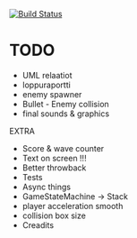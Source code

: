 [![Build Status](https://travis-ci.org/Jylhis/proto.svg?branch=master)](https://travis-ci.org/Jylhis/proto)
# TODO
- UML relaatiot
- loppuraportti
- enemy spawner
- Bullet - Enemy collision
- final sounds & graphics

EXTRA
- Score & wave counter
- Text on screen !!!
- Better throwback
- Tests
- Async things
- GameStateMachine -> Stack
- player acceleration smooth
- collision box size
- Creadits
